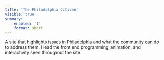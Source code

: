 ```yaml
---
title: 'The Philadelphia Citizen'
visible: true
summary:
    enabled: '1'
    format: short
---
```


<p>A site that highlights issues in Philadelphia and what the community can do to address them. I lead the front end programming, animation, and interactivity seen throughout the site.</p>
